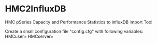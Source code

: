 # HMC2InfluxDB
HMC pSeries Capacity and Performance Statistics to influxDB Import Tool

Create a small configuration file "config.cfg" with following variables:
HMCuser=<ssh user on HMC>
HMCserver=<HMC server to connect to>
